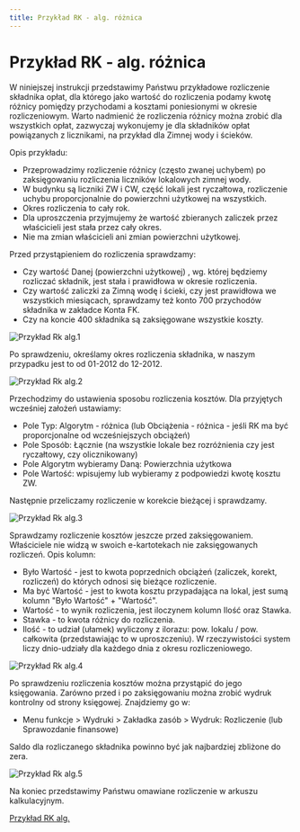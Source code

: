 ```yaml
---
title: Przykład RK - alg. różnica
---
```

# Przykład RK - alg. różnica

W niniejszej instrukcji przedstawimy Państwu przykładowe rozliczenie składnika opłat, dla którego jako wartość do rozliczenia podamy kwotę różnicy pomiędzy przychodami a kosztami poniesionymi w okresie rozliczeniowym. Warto nadmienić że rozliczenia różnicy można zrobić dla wszystkich opłat, zazwyczaj wykonujemy je dla składników opłat powiązanych z licznikami, na przykład dla Zimnej wody i ścieków. 

Opis przykładu:
- Przeprowadzimy rozliczenie różnicy (często zwanej uchybem) po zaksięgowaniu rozliczenia liczników lokalowych zimnej wody.
- W budynku są liczniki ZW i CW, część lokali jest ryczałtowa, rozliczenie uchybu proporcjonalnie do powierzchni użytkowej na wszystkich.
- Okres rozliczenia to cały rok.
- Dla uproszczenia przyjmujemy że wartość zbieranych zaliczek przez właścicieli jest stała przez cały okres.
- Nie ma zmian właścicieli ani zmian powierzchni użytkowej.

Przed przystąpieniem do rozliczenia sprawdzamy:
- Czy wartość Danej (powierzchni użytkowej) , wg. której będziemy rozliczać składnik, jest stała i prawidłowa w okresie rozliczenia.
- Czy wartość zaliczki za Zimną wodę i ścieki, czy jest prawidłowa we wszystkich miesiącach, sprawdzamy też konto 700 przychodów składnika w zakładce Konta FK.
- Czy na koncie 400 składnika są zaksięgowane wszystkie koszty.

![Przykład Rk alg.1](przykladRKalg1.gif)

Po sprawdzeniu, określamy okres rozliczenia składnika, w naszym przypadku jest to od 01-2012 do 12-2012. 

![Przykład Rk alg.2](przykladRKalg2.gif)

Przechodzimy do ustawienia sposobu rozliczenia kosztów. Dla przyjętych wcześniej założeń ustawiamy:
- Pole Typ: Algorytm - różnica   (lub Obciążenia - różnica - jeśli RK ma być proporcjonalne od wcześniejszych obciążeń)
- Pole Sposób: Łącznie  (na wszystkie lokale bez rozróżnienia czy jest ryczałtowy, czy olicznikowany)
- Pole Algorytm wybieramy Daną: Powierzchnia użytkowa
- Pole Wartość: wpisujemy lub wybieramy z podpowiedzi kwotę kosztu ZW.

Następnie przeliczamy rozliczenie w korekcie bieżącej i sprawdzamy.

![Przykład Rk alg.3](przykladRKalg3.gif)

Sprawdzamy rozliczenie kosztów jeszcze przed zaksięgowaniem. Właściciele nie widzą w swoich e-kartotekach nie zaksięgowanych rozliczeń. Opis kolumn:
- Było Wartość - jest to kwota poprzednich obciążeń (zaliczek, korekt, rozliczeń) do których odnosi się bieżące rozliczenie.
- Ma być Wartość - jest to kwota kosztu przypadająca na lokal, jest sumą kolumn "Było Wartość" + "Wartość".
- Wartość - to wynik rozliczenia,  jest iloczynem kolumn Ilość oraz Stawka.
- Stawka - to kwota różnicy do rozliczenia.
- Ilość - to udział (ułamek) wyliczony z ilorazu: pow. lokalu / pow. całkowita (przedstawiając to w uproszczeniu). W rzeczywistości system liczy dnio-udziały dla każdego dnia z okresu rozliczeniowego.

![Przykład Rk alg.4](przykladRKalg4.gif)

Po sprawdzeniu rozliczenia kosztów można przystąpić do jego księgowania. Zarówno przed i po zaksięgowaniu można zrobić wydruk kontrolny od strony księgowej. Znajdziemy go w:
- Menu funkcje > Wydruki > Zakładka zasób > Wydruk: Rozliczenie (lub Sprawozdanie finansowe)

Saldo dla rozliczanego składnika powinno być jak najbardziej zbliżone do zera.

![Przykład Rk alg.5](przykladRKalg5.gif)

Na koniec przedstawimy Państwu omawiane rozliczenie w arkuszu kalkulacyjnym.

[Przykład RK alg.](PrzykladRKtabelaalg.xlsx)